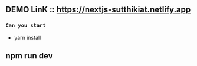## DEMO LinK :: https://nextjs-sutthikiat.netlify.app

### `Can you start`

- yarn install

## npm run dev


